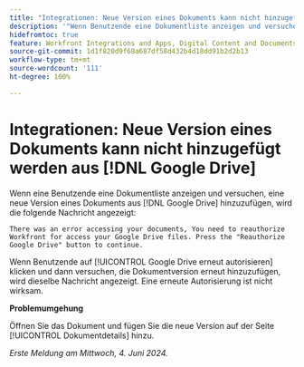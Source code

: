 ```yaml
---
title: "Integrationen: Neue Version eines Dokuments kann nicht hinzugefügt werden aus [!DNL Google Drive]"
description: '"Wenn Benutzende eine Dokumentliste anzeigen und versuchen, eine neue Version eines Dokuments aus  [!DNL Google Drive] hinzuzufügen, wird eine Nachricht angezeigt. Eine Problemumgehung ist verfügbar.“'
hidefromtoc: true
feature: Workfront Integrations and Apps, Digital Content and Documents
source-git-commit: 1d1f820d9f68a687df58d432b4d18dd91b2d2b13
workflow-type: tm+mt
source-wordcount: '111'
ht-degree: 100%

---
```



# Integrationen: Neue Version eines Dokuments kann nicht hinzugefügt werden aus [!DNL Google Drive]

Wenn eine Benutzende eine Dokumentliste anzeigen und versuchen, eine neue Version eines Dokuments aus [!DNL Google Drive] hinzuzufügen, wird die folgende Nachricht angezeigt:

`There was an error accessing your documents, You need to reauthorize Workfront for access your Google Drive files. Press the "Reauthorize Google Drive" button to continue.`

Wenn Benutzende auf [!UICONTROL Google Drive erneut autorisieren] klicken und dann versuchen, die Dokumentversion erneut hinzuzufügen, wird dieselbe Nachricht angezeigt. Eine erneute Autorisierung ist nicht wirksam.

**Problemumgehung**

Öffnen Sie das Dokument und fügen Sie die neue Version auf der Seite [!UICONTROL Dokumentdetails] hinzu.

_Erste Meldung am Mittwoch, 4. Juni 2024._
